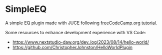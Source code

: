 # SimpleEQ

A simple EQ plugin made with JUCE following [freeCodeCamp.org tutorial](https://www.youtube.com/watch?v=i_Iq4_Kd7Rc).

Some resources to enhance development experience with VS Code:
* https://www.nextstudio-daw.org/dev_log/2023/08/14/hello-world/
* https://github.com/ChristopherJohnston/HelloWorldPlugin